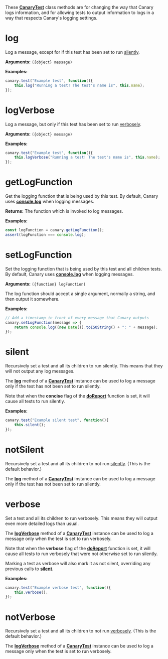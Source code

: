 These [**CanaryTest**](api-introduction.md) class methods are for changing the way that Canary logs information, and for allowing tests to output information to logs in a way that respects Canary's logging settings.

# log

Log a message, except for if this test has been set to run [silently](api-logging.md#silent).

**Arguments:** `({object} message)`

**Examples:**

``` js
canary.test("Example test", function(){
    this.log("Running a test! The test's name is", this.name);
});
```

# logVerbose

Log a message, but only if this test has been set to run [verbosely](api-logging.md#verbose).

**Arguments:** `({object} message)`

**Examples:**

``` js
canary.test("Example test", function(){
    this.logVerbose("Running a test! The test's name is", this.name);
});
```

# getLogFunction

Get the logging function that is being used by this test. By default, Canary uses [**console.log**](https://developer.mozilla.org/en-US/docs/Web/API/Console/log) when logging messages.

**Returns:** The function which is invoked to log messages.

**Examples:**

``` js
const logFunction = canary.getLogFunction();
assert(logFunction === console.log);
```

# setLogFunction

Set the logging function that is being used by this test and all children tests. By default, Canary uses [**console.log**](https://developer.mozilla.org/en-US/docs/Web/API/Console/log) when logging messages.

**Arguments:** `({function} logFunction)`

The log function should accept a single argument, normally a string, and then output it somewhere.

**Examples:**

``` js
// Add a timestamp in front of every message that Canary outputs
canary.setLogFunction(message => {
    return console.log((new Date()).toISOString() + ": " + message);
});
```

# silent

Recursively set a test and all its children to run silently. This means that they will not output any log messages.

The [**log**](api-logging.md#log) method of a [**CanaryTest**](api-introduction.md) instance can be used to log a message only if the test has not been set to run silently.

Note that when the **concise** flag of the [**doReport**](api-running-tests.md#doreport) function is set, it will cause all tests to run silently.

**Examples:**

``` js
canary.test("Example silent test", function(){
    this.silent();
});
```

# notSilent

Recursively set a test and all its children to not run [silently](api-logging.md#silent). (This is the default behavior.)

The [**log**](api-logging.md#log) method of a [**CanaryTest**](api-introduction.md) instance can be used to log a message only if the test has not been set to run silently.

# verbose

Set a test and all its children to run verbosely. This means they will output even more detailed logs than usual.

The [**logVerbose**](api-logging.md#logverbose) method of a [**CanaryTest**](api-introduction.md) instance can be used to log a message only when the test is set to run verbosely.

Note that when the **verbose** flag of the [**doReport**](api-running-tests.md#doreport) function is set, it will cause all tests to run verbosely that were not otherwise set to run silently.

Marking a test as verbose will also mark it as not silent, overriding any previous calls to [**silent**](api-logging.md#silent).

**Examples:**

``` js
canary.test("Example verbose test", function(){
    this.verbose();
});
```

# notVerbose

Recursively set a test and all its children to not run [verbosely](api-advanced-usage.md#verbose). (This is the default behavior.)

The [**logVerbose**](api-logging.md#logverbose) method of a [**CanaryTest**](api-introduction.md) instance can be used to log a message only when the test is set to run verbosely.
